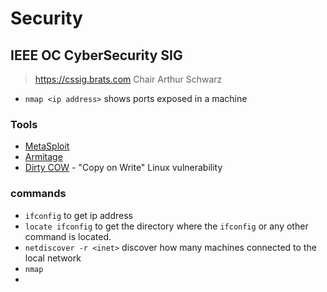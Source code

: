 # Security

## IEEE OC CyberSecurity SIG
> https://cssig.brats.com
> Chair Arthur Schwarz

- `nmap <ip address>` shows ports exposed in a machine

### Tools

- [MetaSploit](https://www.metasploit.com/)
- [Armitage](http://www.fastandeasyhacking.com) 
- [Dirty COW](https://dirtycow.ninja/) - "Copy on Write" Linux vulnerability

### commands

- `ifconfig` to get ip address
- `locate ifconfig` to get the directory where the `ifconfig` or any other command is located.
- `netdiscover -r <inet>` discover how many machines connected to the local network
- `nmap`
- 